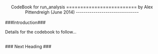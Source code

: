 <br />
<center>
CodeBook for run_analysis
=========================
by Alex Pittendreigh (June 2014)
--------------------------------
</center>
<br />
###Introduction###
<p>Details for the codebook to follow...</p>
<br />
### Next Heading ###